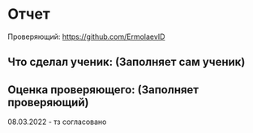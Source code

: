 # Отчет
Проверяющий: https://github.com/ErmolaevID

## Что сделал ученик: (Заполняет сам ученик)

## Оценка проверяющего: (Заполняет проверяющий)
08.03.2022 - тз согласовано
